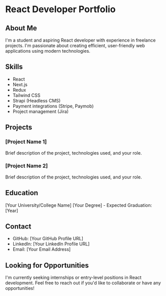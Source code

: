 # React Developer Portfolio

## About Me

I'm a student and aspiring React developer with experience in freelance projects. I'm passionate about creating efficient, user-friendly web applications using modern technologies.

## Skills

- React
- Next.js
- Redux
- Tailwind CSS
- Strapi (Headless CMS)
- Payment integrations (Stripe, Paymob)
- Project management (Jira)

## Projects

### [Project Name 1]

Brief description of the project, technologies used, and your role.

### [Project Name 2]

Brief description of the project, technologies used, and your role.

## Education

[Your University/College Name]
[Your Degree] - Expected Graduation: [Year]

## Contact

- GitHub: [Your GitHub Profile URL]
- LinkedIn: [Your LinkedIn Profile URL]
- Email: [Your Email Address]

## Looking for Opportunities

I'm currently seeking internships or entry-level positions in React development. Feel free to reach out if you'd like to collaborate or have any opportunities!
